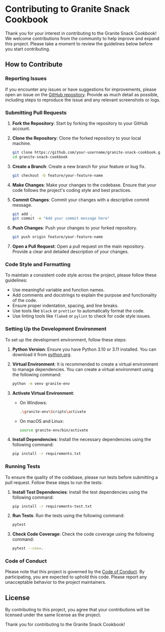 # Contributing to Granite Snack Cookbook

Thank you for your interest in contributing to the Granite Snack Cookbook! We welcome contributions from the community to help improve and expand this project. Please take a moment to review the guidelines below before you start contributing.

## How to Contribute

### Reporting Issues

If you encounter any issues or have suggestions for improvements, please open an issue on the [GitHub repository](https://github.com/ibm-granite-community/granite-snack-cookbook/issues). Provide as much detail as possible, including steps to reproduce the issue and any relevant screenshots or logs.

### Submitting Pull Requests

1. **Fork the Repository**: Start by forking the repository to your GitHub account.

2. **Clone the Repository**: Clone the forked repository to your local machine.
   ```bash
   git clone https://github.com/your-username/granite-snack-cookbook.git
   cd granite-snack-cookbook
   ```

3. **Create a Branch**: Create a new branch for your feature or bug fix.
   ```bash
   git checkout -b feature/your-feature-name
   ```

4. **Make Changes**: Make your changes to the codebase. Ensure that your code follows the project's coding style and best practices.

5. **Commit Changes**: Commit your changes with a descriptive commit message.
   ```bash
   git add .
   git commit -m "Add your commit message here"
   ```

6. **Push Changes**: Push your changes to your forked repository.
   ```bash
   git push origin feature/your-feature-name
   ```

7. **Open a Pull Request**: Open a pull request on the main repository. Provide a clear and detailed description of your changes.

### Code Style and Formatting

To maintain a consistent code style across the project, please follow these guidelines:

- Use meaningful variable and function names.
- Add comments and docstrings to explain the purpose and functionality of the code.
- Ensure proper indentation, spacing, and line breaks.
- Use tools like `black` or `prettier` to automatically format the code.
- Use linting tools like `flake8` or `pylint` to check for code style issues.

### Setting Up the Development Environment

To set up the development environment, follow these steps:

1. **Python Version**: Ensure you have Python 3.10 or 3.11 installed. You can download it from [python.org](https://www.python.org/downloads/).

2. **Virtual Environment**: It is recommended to create a virtual environment to manage dependencies. You can create a virtual environment using the following command:
   ```bash
   python -m venv granite-env
   ```

3. **Activate Virtual Environment**:
   - On Windows:
     ```bash
     .\granite-env\Scripts\activate
     ```
   - On macOS and Linux:
     ```bash
     source granite-env/bin/activate
     ```

4. **Install Dependencies**: Install the necessary dependencies using the following command:
   ```bash
   pip install -r requirements.txt
   ```

### Running Tests

To ensure the quality of the codebase, please run tests before submitting a pull request. Follow these steps to run the tests:

1. **Install Test Dependencies**: Install the test dependencies using the following command:
   ```bash
   pip install -r requirements-test.txt
   ```

2. **Run Tests**: Run the tests using the following command:
   ```bash
   pytest
   ```

3. **Check Code Coverage**: Check the code coverage using the following command:
   ```bash
   pytest --cov=.
   ```

### Code of Conduct

Please note that this project is governed by the [Code of Conduct](CODE_OF_CONDUCT.md). By participating, you are expected to uphold this code. Please report any unacceptable behavior to the project maintainers.

## License

By contributing to this project, you agree that your contributions will be licensed under the same license as the project.

Thank you for contributing to the Granite Snack Cookbook!
